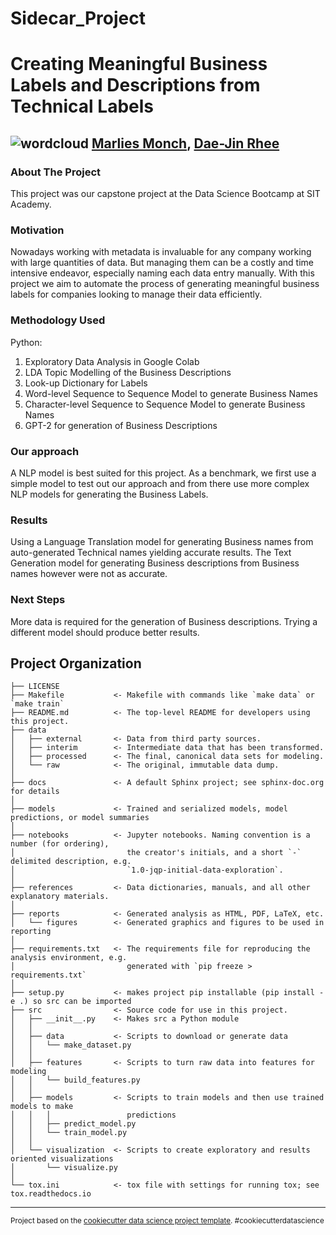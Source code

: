 Sidecar_Project
==============================

# Creating Meaningful Business Labels and Descriptions from Technical Labels
![wordcloud](https://user-images.githubusercontent.com/94742221/156773336-c4d37efb-72f4-418f-b6a0-8e1fd11c1ddc.png)
[Marlies Monch](https://www.linkedin.com/in/marlies-monch/), [Dae-Jin Rhee](https://www.linkedin.com/in/dae-jin-rhee/)
------
### About The Project
This project was our capstone project at the Data Science Bootcamp at SIT Academy. 

### Motivation
Nowadays working with metadata is invaluable for any company working with large quantities of data.
But managing them can be a costly and time intensive endeavor, especially naming each data entry
manually.
With this project we aim to automate the process of generating meaningful business labels for companies
looking to manage their data efficiently.

### Methodology Used
Python:
1. Exploratory Data Analysis in Google Colab 
2. LDA Topic Modelling of the Business Descriptions
3. Look-up Dictionary for Labels
4. Word-level Sequence to Sequence Model to generate Business Names
5. Character-level Sequence to Sequence Model to generate Business Names
6. GPT-2 for generation of Business Descriptions

### Our approach
A NLP model is best suited for this project. 
As a benchmark, we first use a simple model to test out our approach and from there
use more complex NLP models for generating the Business Labels.

### Results 
Using a Language Translation model for generating Business names from auto-generated Technical names
yielding accurate results.
The Text Generation model for generating Business descriptions from Business names however were not
as accurate. 

### Next Steps
More data is required for the generation of Business descriptions. Trying a different model should 
produce better results.


Project Organization
------------

    ├── LICENSE
    ├── Makefile           <- Makefile with commands like `make data` or `make train`
    ├── README.md          <- The top-level README for developers using this project.
    ├── data
    │   ├── external       <- Data from third party sources.
    │   ├── interim        <- Intermediate data that has been transformed.
    │   ├── processed      <- The final, canonical data sets for modeling.
    │   └── raw            <- The original, immutable data dump.
    │
    ├── docs               <- A default Sphinx project; see sphinx-doc.org for details
    │
    ├── models             <- Trained and serialized models, model predictions, or model summaries
    │
    ├── notebooks          <- Jupyter notebooks. Naming convention is a number (for ordering),
    │                         the creator's initials, and a short `-` delimited description, e.g.
    │                         `1.0-jqp-initial-data-exploration`.
    │
    ├── references         <- Data dictionaries, manuals, and all other explanatory materials.
    │
    ├── reports            <- Generated analysis as HTML, PDF, LaTeX, etc.
    │   └── figures        <- Generated graphics and figures to be used in reporting
    │
    ├── requirements.txt   <- The requirements file for reproducing the analysis environment, e.g.
    │                         generated with `pip freeze > requirements.txt`
    │
    ├── setup.py           <- makes project pip installable (pip install -e .) so src can be imported
    ├── src                <- Source code for use in this project.
    │   ├── __init__.py    <- Makes src a Python module
    │   │
    │   ├── data           <- Scripts to download or generate data
    │   │   └── make_dataset.py
    │   │
    │   ├── features       <- Scripts to turn raw data into features for modeling
    │   │   └── build_features.py
    │   │
    │   ├── models         <- Scripts to train models and then use trained models to make
    │   │   │                 predictions
    │   │   ├── predict_model.py
    │   │   └── train_model.py
    │   │
    │   └── visualization  <- Scripts to create exploratory and results oriented visualizations
    │       └── visualize.py
    │
    └── tox.ini            <- tox file with settings for running tox; see tox.readthedocs.io


--------

<p><small>Project based on the <a target="_blank" href="https://drivendata.github.io/cookiecutter-data-science/">cookiecutter data science project template</a>. #cookiecutterdatascience</small></p>
